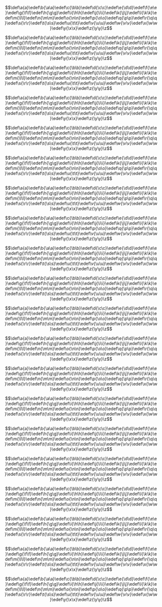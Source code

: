 $$\def\a{a}\edef\b{\a\a}\edef\c{\b\b}\edef\d{\c\c}\edef\e{\d\d}\edef\f{\e\e}\edef\g{\f\f}\edef\h{\g\g}\edef\i{\h\h}\edef\j{\i\i}\edef\k{\j\j}\edef\l{\k\k}\edef\m{\l\l}\edef\n{\m\m}\edef\o{\n\n}\edef\p{\o\o}\edef\q{\p\p}\edef\r{\q\q}\edef\s{\r\r}\edef\t{\s\s}\edef\u{\t\t}\edef\v{\u\u}\edef\w{\v\v}\edef\x{\w\w}\edef\y{\x\x}\edef\z{\y\y}\z$$

$$\def\a{a}\edef\b{\a\a}\edef\c{\b\b}\edef\d{\c\c}\edef\e{\d\d}\edef\f{\e\e}\edef\g{\f\f}\edef\h{\g\g}\edef\i{\h\h}\edef\j{\i\i}\edef\k{\j\j}\edef\l{\k\k}\edef\m{\l\l}\edef\n{\m\m}\edef\o{\n\n}\edef\p{\o\o}\edef\q{\p\p}\edef\r{\q\q}\edef\s{\r\r}\edef\t{\s\s}\edef\u{\t\t}\edef\v{\u\u}\edef\w{\v\v}\edef\x{\w\w}\edef\y{\x\x}\edef\z{\y\y}\z$$

$$\def\a{a}\edef\b{\a\a}\edef\c{\b\b}\edef\d{\c\c}\edef\e{\d\d}\edef\f{\e\e}\edef\g{\f\f}\edef\h{\g\g}\edef\i{\h\h}\edef\j{\i\i}\edef\k{\j\j}\edef\l{\k\k}\edef\m{\l\l}\edef\n{\m\m}\edef\o{\n\n}\edef\p{\o\o}\edef\q{\p\p}\edef\r{\q\q}\edef\s{\r\r}\edef\t{\s\s}\edef\u{\t\t}\edef\v{\u\u}\edef\w{\v\v}\edef\x{\w\w}\edef\y{\x\x}\edef\z{\y\y}\z$$

$$\def\a{a}\edef\b{\a\a}\edef\c{\b\b}\edef\d{\c\c}\edef\e{\d\d}\edef\f{\e\e}\edef\g{\f\f}\edef\h{\g\g}\edef\i{\h\h}\edef\j{\i\i}\edef\k{\j\j}\edef\l{\k\k}\edef\m{\l\l}\edef\n{\m\m}\edef\o{\n\n}\edef\p{\o\o}\edef\q{\p\p}\edef\r{\q\q}\edef\s{\r\r}\edef\t{\s\s}\edef\u{\t\t}\edef\v{\u\u}\edef\w{\v\v}\edef\x{\w\w}\edef\y{\x\x}\edef\z{\y\y}\z$$

$$\def\a{a}\edef\b{\a\a}\edef\c{\b\b}\edef\d{\c\c}\edef\e{\d\d}\edef\f{\e\e}\edef\g{\f\f}\edef\h{\g\g}\edef\i{\h\h}\edef\j{\i\i}\edef\k{\j\j}\edef\l{\k\k}\edef\m{\l\l}\edef\n{\m\m}\edef\o{\n\n}\edef\p{\o\o}\edef\q{\p\p}\edef\r{\q\q}\edef\s{\r\r}\edef\t{\s\s}\edef\u{\t\t}\edef\v{\u\u}\edef\w{\v\v}\edef\x{\w\w}\edef\y{\x\x}\edef\z{\y\y}\z$$

$$\def\a{a}\edef\b{\a\a}\edef\c{\b\b}\edef\d{\c\c}\edef\e{\d\d}\edef\f{\e\e}\edef\g{\f\f}\edef\h{\g\g}\edef\i{\h\h}\edef\j{\i\i}\edef\k{\j\j}\edef\l{\k\k}\edef\m{\l\l}\edef\n{\m\m}\edef\o{\n\n}\edef\p{\o\o}\edef\q{\p\p}\edef\r{\q\q}\edef\s{\r\r}\edef\t{\s\s}\edef\u{\t\t}\edef\v{\u\u}\edef\w{\v\v}\edef\x{\w\w}\edef\y{\x\x}\edef\z{\y\y}\z$$

$$\def\a{a}\edef\b{\a\a}\edef\c{\b\b}\edef\d{\c\c}\edef\e{\d\d}\edef\f{\e\e}\edef\g{\f\f}\edef\h{\g\g}\edef\i{\h\h}\edef\j{\i\i}\edef\k{\j\j}\edef\l{\k\k}\edef\m{\l\l}\edef\n{\m\m}\edef\o{\n\n}\edef\p{\o\o}\edef\q{\p\p}\edef\r{\q\q}\edef\s{\r\r}\edef\t{\s\s}\edef\u{\t\t}\edef\v{\u\u}\edef\w{\v\v}\edef\x{\w\w}\edef\y{\x\x}\edef\z{\y\y}\z$$

$$\def\a{a}\edef\b{\a\a}\edef\c{\b\b}\edef\d{\c\c}\edef\e{\d\d}\edef\f{\e\e}\edef\g{\f\f}\edef\h{\g\g}\edef\i{\h\h}\edef\j{\i\i}\edef\k{\j\j}\edef\l{\k\k}\edef\m{\l\l}\edef\n{\m\m}\edef\o{\n\n}\edef\p{\o\o}\edef\q{\p\p}\edef\r{\q\q}\edef\s{\r\r}\edef\t{\s\s}\edef\u{\t\t}\edef\v{\u\u}\edef\w{\v\v}\edef\x{\w\w}\edef\y{\x\x}\edef\z{\y\y}\z$$

$$\def\a{a}\edef\b{\a\a}\edef\c{\b\b}\edef\d{\c\c}\edef\e{\d\d}\edef\f{\e\e}\edef\g{\f\f}\edef\h{\g\g}\edef\i{\h\h}\edef\j{\i\i}\edef\k{\j\j}\edef\l{\k\k}\edef\m{\l\l}\edef\n{\m\m}\edef\o{\n\n}\edef\p{\o\o}\edef\q{\p\p}\edef\r{\q\q}\edef\s{\r\r}\edef\t{\s\s}\edef\u{\t\t}\edef\v{\u\u}\edef\w{\v\v}\edef\x{\w\w}\edef\y{\x\x}\edef\z{\y\y}\z$$

$$\def\a{a}\edef\b{\a\a}\edef\c{\b\b}\edef\d{\c\c}\edef\e{\d\d}\edef\f{\e\e}\edef\g{\f\f}\edef\h{\g\g}\edef\i{\h\h}\edef\j{\i\i}\edef\k{\j\j}\edef\l{\k\k}\edef\m{\l\l}\edef\n{\m\m}\edef\o{\n\n}\edef\p{\o\o}\edef\q{\p\p}\edef\r{\q\q}\edef\s{\r\r}\edef\t{\s\s}\edef\u{\t\t}\edef\v{\u\u}\edef\w{\v\v}\edef\x{\w\w}\edef\y{\x\x}\edef\z{\y\y}\z$$

$$\def\a{a}\edef\b{\a\a}\edef\c{\b\b}\edef\d{\c\c}\edef\e{\d\d}\edef\f{\e\e}\edef\g{\f\f}\edef\h{\g\g}\edef\i{\h\h}\edef\j{\i\i}\edef\k{\j\j}\edef\l{\k\k}\edef\m{\l\l}\edef\n{\m\m}\edef\o{\n\n}\edef\p{\o\o}\edef\q{\p\p}\edef\r{\q\q}\edef\s{\r\r}\edef\t{\s\s}\edef\u{\t\t}\edef\v{\u\u}\edef\w{\v\v}\edef\x{\w\w}\edef\y{\x\x}\edef\z{\y\y}\z$$

$$\def\a{a}\edef\b{\a\a}\edef\c{\b\b}\edef\d{\c\c}\edef\e{\d\d}\edef\f{\e\e}\edef\g{\f\f}\edef\h{\g\g}\edef\i{\h\h}\edef\j{\i\i}\edef\k{\j\j}\edef\l{\k\k}\edef\m{\l\l}\edef\n{\m\m}\edef\o{\n\n}\edef\p{\o\o}\edef\q{\p\p}\edef\r{\q\q}\edef\s{\r\r}\edef\t{\s\s}\edef\u{\t\t}\edef\v{\u\u}\edef\w{\v\v}\edef\x{\w\w}\edef\y{\x\x}\edef\z{\y\y}\z$$

$$\def\a{a}\edef\b{\a\a}\edef\c{\b\b}\edef\d{\c\c}\edef\e{\d\d}\edef\f{\e\e}\edef\g{\f\f}\edef\h{\g\g}\edef\i{\h\h}\edef\j{\i\i}\edef\k{\j\j}\edef\l{\k\k}\edef\m{\l\l}\edef\n{\m\m}\edef\o{\n\n}\edef\p{\o\o}\edef\q{\p\p}\edef\r{\q\q}\edef\s{\r\r}\edef\t{\s\s}\edef\u{\t\t}\edef\v{\u\u}\edef\w{\v\v}\edef\x{\w\w}\edef\y{\x\x}\edef\z{\y\y}\z$$

$$\def\a{a}\edef\b{\a\a}\edef\c{\b\b}\edef\d{\c\c}\edef\e{\d\d}\edef\f{\e\e}\edef\g{\f\f}\edef\h{\g\g}\edef\i{\h\h}\edef\j{\i\i}\edef\k{\j\j}\edef\l{\k\k}\edef\m{\l\l}\edef\n{\m\m}\edef\o{\n\n}\edef\p{\o\o}\edef\q{\p\p}\edef\r{\q\q}\edef\s{\r\r}\edef\t{\s\s}\edef\u{\t\t}\edef\v{\u\u}\edef\w{\v\v}\edef\x{\w\w}\edef\y{\x\x}\edef\z{\y\y}\z$$

$$\def\a{a}\edef\b{\a\a}\edef\c{\b\b}\edef\d{\c\c}\edef\e{\d\d}\edef\f{\e\e}\edef\g{\f\f}\edef\h{\g\g}\edef\i{\h\h}\edef\j{\i\i}\edef\k{\j\j}\edef\l{\k\k}\edef\m{\l\l}\edef\n{\m\m}\edef\o{\n\n}\edef\p{\o\o}\edef\q{\p\p}\edef\r{\q\q}\edef\s{\r\r}\edef\t{\s\s}\edef\u{\t\t}\edef\v{\u\u}\edef\w{\v\v}\edef\x{\w\w}\edef\y{\x\x}\edef\z{\y\y}\z$$

$$\def\a{a}\edef\b{\a\a}\edef\c{\b\b}\edef\d{\c\c}\edef\e{\d\d}\edef\f{\e\e}\edef\g{\f\f}\edef\h{\g\g}\edef\i{\h\h}\edef\j{\i\i}\edef\k{\j\j}\edef\l{\k\k}\edef\m{\l\l}\edef\n{\m\m}\edef\o{\n\n}\edef\p{\o\o}\edef\q{\p\p}\edef\r{\q\q}\edef\s{\r\r}\edef\t{\s\s}\edef\u{\t\t}\edef\v{\u\u}\edef\w{\v\v}\edef\x{\w\w}\edef\y{\x\x}\edef\z{\y\y}\z$$

$$\def\a{a}\edef\b{\a\a}\edef\c{\b\b}\edef\d{\c\c}\edef\e{\d\d}\edef\f{\e\e}\edef\g{\f\f}\edef\h{\g\g}\edef\i{\h\h}\edef\j{\i\i}\edef\k{\j\j}\edef\l{\k\k}\edef\m{\l\l}\edef\n{\m\m}\edef\o{\n\n}\edef\p{\o\o}\edef\q{\p\p}\edef\r{\q\q}\edef\s{\r\r}\edef\t{\s\s}\edef\u{\t\t}\edef\v{\u\u}\edef\w{\v\v}\edef\x{\w\w}\edef\y{\x\x}\edef\z{\y\y}\z$$

$$\def\a{a}\edef\b{\a\a}\edef\c{\b\b}\edef\d{\c\c}\edef\e{\d\d}\edef\f{\e\e}\edef\g{\f\f}\edef\h{\g\g}\edef\i{\h\h}\edef\j{\i\i}\edef\k{\j\j}\edef\l{\k\k}\edef\m{\l\l}\edef\n{\m\m}\edef\o{\n\n}\edef\p{\o\o}\edef\q{\p\p}\edef\r{\q\q}\edef\s{\r\r}\edef\t{\s\s}\edef\u{\t\t}\edef\v{\u\u}\edef\w{\v\v}\edef\x{\w\w}\edef\y{\x\x}\edef\z{\y\y}\z$$

$$\def\a{a}\edef\b{\a\a}\edef\c{\b\b}\edef\d{\c\c}\edef\e{\d\d}\edef\f{\e\e}\edef\g{\f\f}\edef\h{\g\g}\edef\i{\h\h}\edef\j{\i\i}\edef\k{\j\j}\edef\l{\k\k}\edef\m{\l\l}\edef\n{\m\m}\edef\o{\n\n}\edef\p{\o\o}\edef\q{\p\p}\edef\r{\q\q}\edef\s{\r\r}\edef\t{\s\s}\edef\u{\t\t}\edef\v{\u\u}\edef\w{\v\v}\edef\x{\w\w}\edef\y{\x\x}\edef\z{\y\y}\z$$

$$\def\a{a}\edef\b{\a\a}\edef\c{\b\b}\edef\d{\c\c}\edef\e{\d\d}\edef\f{\e\e}\edef\g{\f\f}\edef\h{\g\g}\edef\i{\h\h}\edef\j{\i\i}\edef\k{\j\j}\edef\l{\k\k}\edef\m{\l\l}\edef\n{\m\m}\edef\o{\n\n}\edef\p{\o\o}\edef\q{\p\p}\edef\r{\q\q}\edef\s{\r\r}\edef\t{\s\s}\edef\u{\t\t}\edef\v{\u\u}\edef\w{\v\v}\edef\x{\w\w}\edef\y{\x\x}\edef\z{\y\y}\z$$

